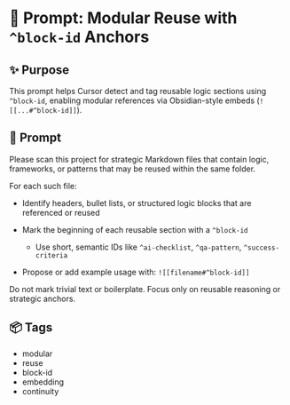 # 🔁 Prompt: Modular Reuse with `^block-id` Anchors

## ✨ Purpose
This prompt helps Cursor detect and tag reusable logic sections using `^block-id`, enabling modular references via Obsidian-style embeds (`![[...#^block-id]]`).

## 🧠 Prompt

Please scan this project for strategic Markdown files that contain logic, frameworks, or patterns that may be reused within the same folder.

For each such file:

* Identify headers, bullet lists, or structured logic blocks that are referenced or reused
* Mark the beginning of each reusable section with a `^block-id`

  * Use short, semantic IDs like `^ai-checklist`, `^qa-pattern`, `^success-criteria`
* Propose or add example usage with:
  `![[filename#^block-id]]`

Do not mark trivial text or boilerplate. Focus only on reusable reasoning or strategic anchors.

## 📦 Tags
- modular
- reuse
- block-id
- embedding
- continuity
